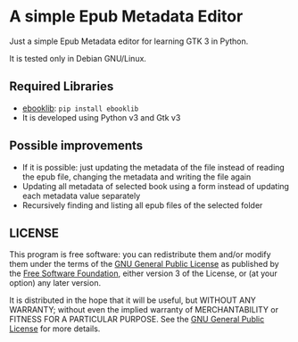 # A simple Epub Metadata Editor
Just a simple Epub Metadata editor for learning GTK 3 in Python.

It is tested only in Debian GNU/Linux.

## Required Libraries
- [ebooklib](https://github.com/aerkalov/ebooklib): `pip install ebooklib`
- It is developed using Python v3 and Gtk v3

## Possible improvements
* If it is possible: just updating the metadata of the file instead of reading the epub file, changing the metadata and writing the file again
* Updating all metadata of selected book using a form instead of updating each metadata value separately
* Recursively finding and listing all epub files of the selected folder

## LICENSE
This program is free software: you can redistribute them and/or modify them under the terms of the [GNU General Public License](https://www.gnu.org/licenses/gpl-3.0.en.html) as published by the [Free Software Foundation](https://www.fsf.org), either version 3 of the License, or (at your option) any later version.

It is distributed in the hope that it will be useful, but WITHOUT ANY WARRANTY; without even the implied warranty of MERCHANTABILITY or FITNESS FOR A PARTICULAR PURPOSE. See the [GNU General Public License](https://github.com/tekrei/PythonExamples/raw/master/LICENSE) for more details.